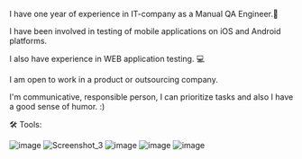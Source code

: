 I have one year of experience in IT-company as a Manual QA Engineer.🌿 

I have been involved in testing of mobile applications on iOS and Android platforms. 

I also have experience in WEB application testing. 💻

I am open to work in a product or outsourcing company.

I'm communicative, responsible person, I can prioritize tasks and also I have a good sense of humor. :)


🛠 Tools:

![image](https://user-images.githubusercontent.com/105749144/168903672-12ca77f0-a8cc-4c5b-844d-b3ad8a51ed2d.png)
![Screenshot_3](https://user-images.githubusercontent.com/105749144/168903894-81015e03-8532-49b8-a274-8fe367e508eb.png)
![image](https://user-images.githubusercontent.com/105749144/168904087-a5261ee7-0c12-4836-9f0d-3a4e25474d41.png)
![image](https://user-images.githubusercontent.com/105749144/168904138-874453e5-1f71-4492-ba27-9acc05be5a9a.png)
![image](https://user-images.githubusercontent.com/105749144/168904181-c9cb61de-13ff-414a-a744-86a8f27402e8.png)

